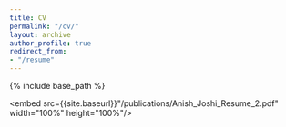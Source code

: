 ```yaml
---
title: CV
permalink: "/cv/"
layout: archive
author_profile: true
redirect_from:
- "/resume"
---
```


{% include base_path %}

<embed src={{site.baseurl}}"/publications/Anish_Joshi_Resume_2.pdf" width="100%" height="100%"/>
